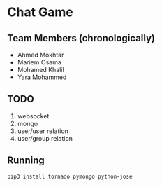 # Chat Game #

## Team Members (chronologically) ##

* Ahmed Mokhtar
* Mariem Osama
* Mohamed Khalil
* Yara Mohammed

## TODO ##

1. websocket
2. mongo
3. user/user relation
4. user/group relation

## Running ##

`pip3 install tornado pymongo python-jose`
